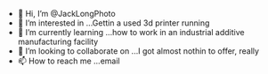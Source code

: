 - 👋 Hi, I’m @JackLongPhoto
- 👀 I’m interested in ...Gettin a used 3d printer running
- 🌱 I’m currently learning ...how to work in an industrial additive manufacturing facility
- 💞️ I’m looking to collaborate on ...I got almost nothin to offer, really
- 📫 How to reach me ...email

<!---
JackLongPhoto/JackLongPhoto is a ✨ special ✨ repository because its `README.md` (this file) appears on your GitHub profile.
You can click the Preview link to take a look at your changes.
--->
